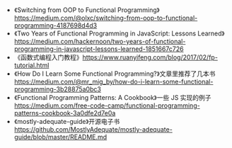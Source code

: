 * 《Switching from OOP to Functional Programming》https://medium.com/@olxc/switching-from-oop-to-functional-programming-4187698d4d3
* 《Two Years of Functional Programming in JavaScript: Lessons Learned》https://medium.com/hackernoon/two-years-of-functional-programming-in-javascript-lessons-learned-1851667c726
* 《函数式编程入门教程》https://www.ruanyifeng.com/blog/2017/02/fp-tutorial.html
* 《How Do I Learn Some Functional Programming?》文章里推荐了几本书 https://medium.com/@mr_mig_by/how-do-i-learn-some-functional-programming-3b28875a0bc3
* 《Functional Programming Patterns: A Cookbook》一些 JS 实现的例子 https://medium.com/free-code-camp/functional-programming-patterns-cookbook-3a0dfe2d7e0a
* 《mostly-adequate-guide》开源电子书 https://github.com/MostlyAdequate/mostly-adequate-guide/blob/master/README.md
